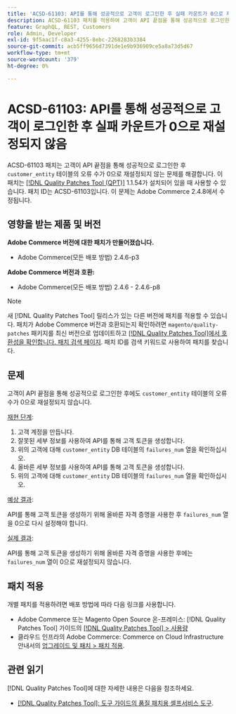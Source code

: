 ```yaml
---
title: 'ACSD-61103: API를 통해 성공적으로 고객이 로그인한 후 실패 카운트가 0으로 재설정되지 않음'
description: ACSD-61103 패치를 적용하여 고객이 API 끝점을 통해 성공적으로 로그인한 후 'customer_entity' 테이블의 실패 카운트가 0으로 재설정되지 않는 Adobe Commerce 문제를 해결합니다.
feature: GraphQL, REST, Customers
role: Admin, Developer
exl-id: 9f5aac1f-c8a3-4255-8ebc-2268283b3384
source-git-commit: acb5ff9656d7391de1e9b936909ce5a8a73d5d67
workflow-type: tm+mt
source-wordcount: '379'
ht-degree: 0%

---
```


# ACSD-61103: API를 통해 성공적으로 고객이 로그인한 후 실패 카운트가 0으로 재설정되지 않음

ACSD-61103 패치는 고객이 API 끝점을 통해 성공적으로 로그인한 후 `customer_entity` 테이블의 오류 수가 0으로 재설정되지 않는 문제를 해결합니다. 이 패치는 [[!DNL Quality Patches Tool (QPT)]](/help/tools/quality-patches-tool/quality-patches-tool-to-self-serve-quality-patches.md) 1.1.54가 설치되어 있을 때 사용할 수 있습니다. 패치 ID는 ACSD-61103입니다. 이 문제는 Adobe Commerce 2.4.8에서 수정됩니다.

## 영향을 받는 제품 및 버전

**Adobe Commerce 버전에 대한 패치가 만들어졌습니다.**

* Adobe Commerce(모든 배포 방법) 2.4.6-p3

**Adobe Commerce 버전과 호환:**

* Adobe Commerce(모든 배포 방법) 2.4.6 - 2.4.6-p8

>[!NOTE]
>
>새 [!DNL Quality Patches Tool] 릴리스가 있는 다른 버전에 패치를 적용할 수 있습니다. 패치가 Adobe Commerce 버전과 호환되는지 확인하려면 `magento/quality-patches` 패키지를 최신 버전으로 업데이트하고 [[!DNL Quality Patches Tool]에서 호환성을 확인합니다. 패치 검색 페이지](https://experienceleague.adobe.com/tools/commerce-quality-patches/index.html). 패치 ID를 검색 키워드로 사용하여 패치를 찾습니다.

## 문제

고객이 API 끝점을 통해 성공적으로 로그인한 후에도 `customer_entity` 테이블의 오류 수가 0으로 재설정되지 않습니다.

<u>재현 단계</u>:

1. 고객 계정을 만듭니다.
1. 잘못된 세부 정보를 사용하여 API를 통해 고객 토큰을 생성합니다.
1. 위의 고객에 대해 `customer_entity` DB 테이블의 `failures_num` 열을 확인하십시오.
1. 올바른 세부 정보를 사용하여 API를 통해 고객 토큰을 생성합니다.
1. 위의 고객에 대해 `customer_entity` DB 테이블의 `failures_num` 열을 확인하십시오.

<u>예상 결과</u>:

API를 통해 고객 토큰을 생성하기 위해 올바른 자격 증명을 사용한 후 `failures_num` 열을 0으로 다시 설정해야 합니다.

<u>실제 결과</u>:

API를 통해 고객 토큰을 생성하기 위해 올바른 자격 증명을 사용한 후에는 `failures_num` 열이 0으로 재설정되지 않습니다.

## 패치 적용

개별 패치를 적용하려면 배포 방법에 따라 다음 링크를 사용합니다.

* Adobe Commerce 또는 Magento Open Source 온-프레미스: [!DNL Quality Patches Tool] 가이드의 [[!DNL Quality Patches Tool] > 사용량](/help/tools/quality-patches-tool/usage.md)
* 클라우드 인프라의 Adobe Commerce: Commerce on Cloud Infrastructure 안내서의 [업그레이드 및 패치 > 패치 적용](https://experienceleague.adobe.com/docs/commerce-cloud-service/user-guide/develop/upgrade/apply-patches.html).

## 관련 읽기

[!DNL Quality Patches Tool]에 대한 자세한 내용은 다음을 참조하세요.

* [[!DNL Quality Patches Tool]: 도구 가이드의 품질 패치용 셀프서비스 도구](/help/tools/quality-patches-tool/quality-patches-tool-to-self-serve-quality-patches.md).
